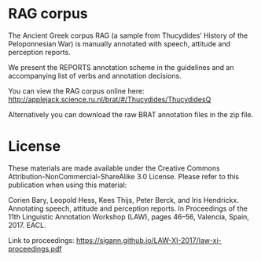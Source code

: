 # RAG corpus

The Ancient Greek corpus RAG (a sample from Thucydides’ History of the Peloponnesian War) is manually annotated with speech, attitude and perception reports.

We present the REPORTS annotation scheme in the guidelines and an accompanying list of verbs and annotation decisions.

You can view the RAG corpus online here: http://applejack.science.ru.nl/brat/#/Thucydides/ThucydidesQ

Alternatively you can download the raw BRAT annotation files in the zip file.

# License

These materials are made available under the  Creative Commons Attribution-NonCommercial-ShareAlike 3.0 License.
Please refer to this publication when using this material:

Corien Bary, Leopold Hess, Kees Thijs, Peter Berck, and Iris Hendrickx.
Annotating speech, attitude and perception reports.
In Proceedings of the 11th Linguistic Annotation Workshop (LAW), pages 46–56, Valencia, Spain, 2017. EACL.

Link to proceedings: https://sigann.github.io/LAW-XI-2017/law-xi-proceedings.pdf
